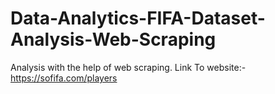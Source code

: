 # Data-Analytics-FIFA-Dataset-Analysis-Web-Scraping

Analysis with the help of web scraping.
Link To website:- https://sofifa.com/players
